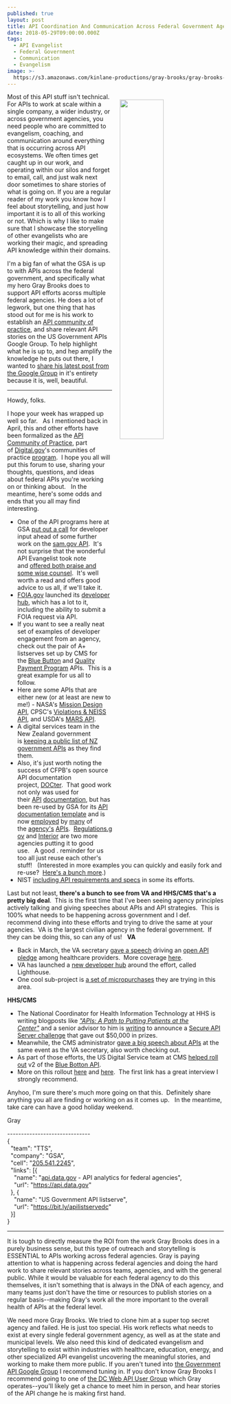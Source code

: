```yaml
---
published: true
layout: post
title: API Coordination And Communication Across Federal Government Agencies
date: 2018-05-29T09:00:00.000Z
tags:
  - API Evangelist
  - Federal Government
  - Communication
  - Evangelism
image: >-
  https://s3.amazonaws.com/kinlane-productions/gray-brooks/gray-brooks-microphone.jpg
---
```

<p><img src="{{ page.image }}" width="45%" align="right" style="padding: 15px;" /></p>Most of this API stuff isn't technical. For APIs to work at scale within a single company, a wider industry, or across government agencies, you need people who are committed to evangelism, coaching, and communication around everything that is occurring across API ecosystems. We often times get caught up in our work, and operating within our silos and forget to email, call, and just walk next door sometimes to share stories of what is going on. If you are a regular reader of my work you know how I feel about storytelling, and just how important it is to all of this working or not. Which is why I like to make sure that I showcase the storyelling of other evangelists who are working their magic, and spreading API knowledge within their domains.

I'm a big fan of what the GSA is up to with APIs across the federal government, and specifically what my hero Gray Brooks does to support API efforts acorss multiple federal agencies. He does a lot of legwork, but one thing that has stood out for me is his work to establish an [API community of practice](https://digital.gov/communities/apis/), and share relevant API stories on the US Government APIs Google Group. To help highlight what he is up to, and hep amplify the knowledge he puts out there, I wanted to [share his latest post from the Google Group](https://groups.google.com/forum/#!topic/us-government-apis/xQQvLajni08) in it's entirety because it is, well, beautiful.

-----

<p><span>Howdy, folks.&nbsp;&nbsp;</span></p>
<p>I hope your week has wrapped up well so far.&nbsp;&nbsp; As I mentioned back in April, this and other efforts have been formalized as the<span>&nbsp;</span><a href="https://digital.gov/communities/apis/">API Community of Practice</a>, part of<span>&nbsp;</span><a href="http://digital.gov/">Digital.gov</a>'s communities of practice<span>&nbsp;</span><a href="https://digital.gov/communities/">program</a>.&nbsp; I hope you all will put this forum to use, sharing your thoughts, questions, and ideas about federal APIs you're working on or thinking about.&nbsp;&nbsp; In the meantime, here's some odds and ends that you all may find interesting.&nbsp;&nbsp;</p>
<ul>
<li>One of the API programs here at GSA<span>&nbsp;</span><a href="https://www.nextgov.com/it-modernization/2018/05/gsa-needs-vendor-volunteers-test-fedbizopps-api/148136/">put out a call</a><span>&nbsp;</span>for developer input ahead of some further work on the<span>&nbsp;</span><a href="http://gsa.github.io/sam_api/sam/">sam.gov API</a>.&nbsp; It's not surprise that the wonderful API Evangelist took note and<span>&nbsp;</span><a href="https://apievangelist.com/2018/05/15/general-services-administration-gsa-needs-help-testing-their-fedbizopps-api/">offered both praise and some wise counsel</a>.&nbsp; It's well worth a read and offers good advice to us all, if we'll take it.&nbsp;</li>
<li><a href="http://foia.gov/">FOIA.gov</a><span>&nbsp;</span>launched its<span>&nbsp;</span><a href="https://www.foia.gov/developer/">developer hub</a>, which has a lot to it, including the ability to submit a FOIA request via API.&nbsp;&nbsp;</li>
<li>If you want to see a really neat set of examples of developer engagement from an agency, check out the pair of A+ listserves set up by CMS for the&nbsp;<a href="https://groups.google.com/forum/#!forum/developer-group-for-cms-blue-button-api">Blue Button</a>&nbsp;and&nbsp;<a href="https://groups.google.com/forum/#!forum/qpp-apis">Quality Payment Program</a>&nbsp;APIs.&nbsp; This is a great example for us all to follow.&nbsp;&nbsp;</li>
<li>Here are some APIs that are either new (or at least are new to me!) - NASA's&nbsp;<a href="https://ssd-api.jpl.nasa.gov/doc/mdesign.html">Mission Design API</a>,&nbsp;CPSC's<span>&nbsp;</span><a href="https://opendata.cpsc.gov/opendataApi/apidocs/api-guide">Violations &amp; NEISS API</a>, and USDA's<span>&nbsp;</span><a href="https://mymarketnews.ams.usda.gov/mars-api/getting-started">MARS API</a>.&nbsp;&nbsp;</li>
<li>A digital services team in the New Zealand government is<span>&nbsp;</span><a href="https://catalogue.data.govt.nz/dataset/apis-for-service-innovation">keeping a public list of NZ government APIs</a><span>&nbsp;</span>as they find them.&nbsp;&nbsp;</li>
<li>Also, it's just worth noting the success of CFPB's open source API documentation project,<span>&nbsp;</span><a href="http://cfpb.github.io/DOCter/">DOCter</a>.&nbsp; That good work not only was used for their<span>&nbsp;</span><a href="http://cfpb.github.io/api/ccdb/">API</a><span>&nbsp;</span><a href="http://cfpb.github.io/api/hmda/">documentation</a>, but has been re-used by GSA for its<span>&nbsp;</span><a href="https://gsa.github.io/api-documentation-template/api-docs/">API documentation template</a><span>&nbsp;</span>and is now<span>&nbsp;</span><a href="http://gsa.github.io/sam_api/sam/">employed</a><span>&nbsp;</span>by<span>&nbsp;</span><a href="http://gsa.github.io/eMuseum-API/">many</a><span>&nbsp;</span>of the<span>&nbsp;</span><a href="https://gsa.github.io/DSSAPIDocumentation/api-docs/">agency's</a><span>&nbsp;</span><a href="http://gsa.github.io/auctions_api/">APIs</a>.&nbsp;&nbsp;<a href="https://regulationsgov.github.io/developers/">Regulations.gov</a><span>&nbsp;</span>and<span>&nbsp;</span><a href="http://usinterior.github.io/doi-data-hub/pages/developers.html">Interior</a><span>&nbsp;</span>are two more agencies putting it to good use.&nbsp;&nbsp;&nbsp;A good . reminder for us too all just reuse each other's stuff!&nbsp; &nbsp;(Interested in more examples you can quickly and easily fork and re-use?&nbsp;&nbsp;<a href="https://api-all-the-x.18f.gov/pages/open_source_documentation/">Here's a bunch more</a>.)&nbsp;</li>
<li>NIST<span>&nbsp;</span><a href="https://www.nist.gov/sites/default/files/documents/2018/04/16/frvt_morph_api_v0.4.pdf">including API requirements and specs</a><span>&nbsp;</span>in some its efforts.&nbsp;&nbsp;</li>
</ul>
<p>Last but not least,<span>&nbsp;</span><strong>there's a bunch to see from VA and HHS/CMS that's a pretty big deal</strong>.&nbsp; This is the first time that I've been seeing agency principles actively talking and giving speeches about APIs and API strategies.&nbsp; This is 100% what needs to be happening across government and I def. recommend diving into these efforts and trying to drive the same at your agencies.&nbsp; VA is the largest civilian agency in the federal government.&nbsp; If they can be doing this, so can any of us!&nbsp;&nbsp; <strong>VA</strong></p>
<ul>
<li>Back in March, the VA secretary<span>&nbsp;</span><a href="https://www.va.gov/opa/pressrel/pressrelease.cfm?id=4022">gave a speech</a><span>&nbsp;</span>driving an<span>&nbsp;</span><a href="https://www.oit.va.gov/developer/pledge.cfm">open API pledge</a><span>&nbsp;</span>among healthcare providers.&nbsp; More coverage<span>&nbsp;</span><a href="https://www.healthcare-informatics.com/news-item/mobile/va-vows-join-api-movement?utm_source=feedburner&amp;utm_medium=feed&amp;utm_campaign=Feed%3A+healthcare-informatics+%28Healthcare+Informatics%29">here</a>.&nbsp;&nbsp;</li>
<li>VA has launched a<span>&nbsp;</span><a href="https://www.oit.va.gov/developer/">new developer hub</a><span>&nbsp;</span>around the effort, called Lighthouse.&nbsp;&nbsp;</li>
<li>One cool sub-project is<span>&nbsp;</span><a href="https://www.oit.va.gov/developer/micropurchasing/">a set of micropurchases</a><span>&nbsp;</span>they are trying in this area.&nbsp;&nbsp;</li>
</ul>
<p><strong>HHS/CMS</strong></p>
<ul>
<li>The&nbsp;National Coordinator for Health Information Technology at HHS is writing blogposts like<span>&nbsp;</span><em><a href="https://www.healthit.gov/buzz-blog/interoperability/apis-path-putting-patients-center/">"APIs: A Path to Putting Patients at the Center"</a>&nbsp;</em>and a senior advisor to him is<span>&nbsp;</span><a href="https://www.healthit.gov/buzz-blog/interoperability/get-ready-for-a-showdown/">writing</a><span>&nbsp;</span>to announce a<span>&nbsp;</span><a href="https://www.cccinnovationcenter.com/challenges/secure-api-server-showdown-challenge/">Secure API Server challenge</a><span>&nbsp;</span>that gave out $50,000 in prizes.&nbsp;&nbsp;</li>
<li>Meanwhile, the CMS administrator<span>&nbsp;</span><a href="http://www.healthcareitnews.com/news/seema-verma-rolls-out-new-cms-interoperability-initiatives-himss18">gave a big speech about APIs</a>&nbsp;at the same event as the VA secretary, also worth checking out.&nbsp;&nbsp;</li>
<li>As part of those efforts, the US Digital Service team at CMS<span>&nbsp;</span><a href="https://medium.com/the-u-s-digital-service/blue-button-api-c1b47ff8c464">helped roll out</a><span>&nbsp;</span>v2 of the<span>&nbsp;</span><a href="https://bluebutton.cms.gov/">Blue Botton API</a>.&nbsp;&nbsp;</li>
<li>More on this rollout<span>&nbsp;</span><a href="https://www.programmableweb.com/news/us-digital-service-launches-v2-blue-button-api-to-ease-flow-medicare-data/interview/2018/05/01">here</a>&nbsp;and&nbsp;<a href="https://www.fedscoop.com/embargoed-new-digital-service-team-cms-blue-button-2-0-medicare-claims-data-api/">here</a>.&nbsp; The first link has a great interview I strongly recommend.&nbsp;&nbsp;</li>
</ul>
<p>Anyhoo, I'm sure there's much more going on that this.&nbsp; Definitely share anything you all are finding or working on as it comes up.&nbsp;&nbsp; In the meantime, take care can have a good holiday weekend.&nbsp;&nbsp;</p>
<p>Gray&nbsp;</p>
<p>------------------------------ <br /><span>{</span><br /><span>&nbsp; "team": "TTS",</span><br /><span>&nbsp; "company": "GSA",</span><br /><span>&nbsp; "cell": "</span><a href="tel:205.541.2245">205.541.2245</a><span>",</span><br /><span>&nbsp; "links": [{</span><br /><span>&nbsp;&nbsp;&nbsp; "name": "<a href="http://api.data.gov/">api.data.gov</a><span>&nbsp;</span>- API analytics for federal agencies",</span><br /><span>&nbsp;&nbsp;&nbsp; "url": "</span><a href="https://api.data.gov/">https://api.data.gov</a><span>"</span><br /><span>&nbsp; }, {</span><br /><span>&nbsp;&nbsp;&nbsp; "name": "US Government&nbsp;</span><span>API</span><span>&nbsp;listserve",</span><br /><span>&nbsp;&nbsp;&nbsp; "url": "</span><a href="https://bit.ly/apilistservedc">https://bit.ly/apilistservedc</a><span>"</span><br /><span>&nbsp; }]</span><br /><span>}</span></p>

-----

It is tough to directly measure the ROI from the work Gray Brooks does in a purely business sense, but this type of outreach and storytelling is ESSENTIAL to APIs working across federal agencies. Gray is paying attention to what is happening across federal agencies and doing the hard work to share relevant stories across teams, agencies, and with the general public. While it would be valuable for each federal agency to do this themselves, it isn't something that is always in the DNA of each agency, and many teams just don't have the time or resources to publish stories on a regular basis--making Gray's work all the more important to the overall health of APIs at the federal level.

We need more Gray Brooks. We tried to clone him at a super top secret agency and failed. He is just too special. His work reflects what needs to exist at every single federal government agency, as well as at the state and municipal levels. We also need this kind of dedicated evangelism and storytelling to exist within industries with healthcare, education, energy, and other specialized API evangelist uncovering the meaningful stories, and working to make them more public. If you aren't tuned into [the Government API Google Group](https://groups.google.com/forum/#!forum/us-government-apis) I recommend tuning in. If you don't know Gray Brooks I recommend going to one of [the DC Web API User Group](https://www.meetup.com/DC-Web-API-User-Group/) which Gray operates--you'll likely get a chance to meet him in person, and hear stories of the API change he is making first hand.
